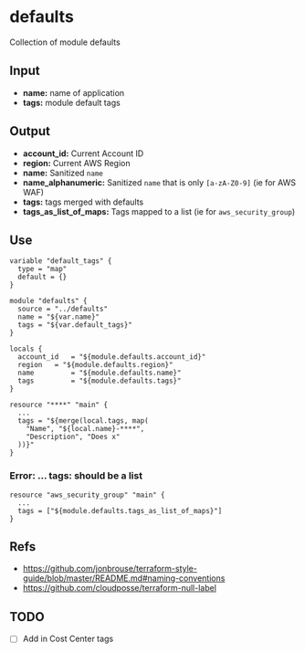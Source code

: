 # defaults
Collection of module defaults

## Input
- **name:** name of application
- **tags:** module default tags

## Output
- **account_id:** Current Account ID
- **region:** Current AWS Region
- **name:** Sanitized `name`
- **name_alphanumeric:** Sanitized `name` that is only `[a-zA-Z0-9]` (ie for AWS WAF)
- **tags:** tags merged with defaults
- **tags_as_list_of_maps:** Tags mapped to a list (ie for `aws_security_group`)

## Use
```hcl-terraform
variable "default_tags" {
  type = "map"
  default = {}
}

module "defaults" {
  source = "../defaults"
  name = "${var.name}"
  tags = "${var.default_tags}"
}

locals {
  account_id   = "${module.defaults.account_id}"
  region   = "${module.defaults.region}"
  name         = "${module.defaults.name}"
  tags         = "${module.defaults.tags}"
}

resource "****" "main" {
  ...
  tags = "${merge(local.tags, map(
    "Name", "${local.name}-****",
    "Description", "Does x"
  ))}"
}

```

### Error: ... tags: should be a list
```hcl-terraform
resource "aws_security_group" "main" {
  ...
  tags = ["${module.defaults.tags_as_list_of_maps}"]
}

```

## Refs
- https://github.com/jonbrouse/terraform-style-guide/blob/master/README.md#naming-conventions
- https://github.com/cloudposse/terraform-null-label

## TODO
- [ ] Add in Cost Center tags
